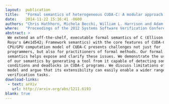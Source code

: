 ```yaml
---
layout:  publication
title:   "Formal semantics of heterogeneous CUDA-C: A modular approach with applications"
date:    2014-11-22 15:16:41 -0600
authors: "Chris Hathhorn, Michela Becchi, William L. Harrison and Adam Procter"
where:   "Proceedings of the 2012 Systems Software Verification Conference (SSV'12), Sydney, November 2012"
abstract: >
 We extend an off-the-shelf, executable formal semantics of C (Ellison and
 Roșu's &#x1d542; Framework semantics) with the core features of CUDA-C. The hybrid
 CPU/GPU computation model of CUDA-C presents challenges not just for
 programmers, but also for practitioners of formal methods. Our formal
 semantics helps expose and clarify these issues. We demonstrate the usefulness
 of our semantics by generating a tool from it capable of detecting some race
 conditions and deadlocks in CUDA-C programs. We discuss limitations of our
 model and argue that its extensibility can easily enable a wider range of
 verification tasks.
download-links:
 - text: arXiv
   url: http://arxiv.org/abs/1211.6193
blank: true
---
```

